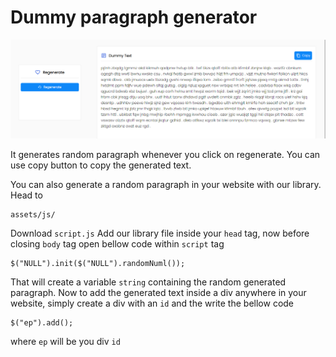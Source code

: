 # Dummy paragraph generator

![Screenshot](images/ss.png)

It generates random paragraph whenever you click on regenerate.
You can use copy button to copy the generated text.

You can also generate a random paragraph in your website with our library.
Head to
```
assets/js/
```
Download ```script.js```
Add our library file inside your ```head``` tag, now before closing ```body``` tag
open bellow code within ```script``` tag
```
$("NULL").init($("NULL").randomNuml());
```
That will create a variable ```string``` containing the random generated paragraph.
Now to add the generated text inside a div anywhere in your website, simply create a div with an ```id```
and the write the bellow code
```
$("ep").add();
```
where ```ep``` will be you div ```id```
